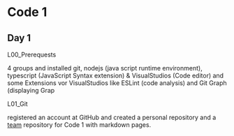 # Code 1
## Day 1

L00_Prerequests

4 groups and installed git, nodejs (java script runtime environment), typescript (JavaScript Syntax extension) 
& VisualStudios (Code editor) and some Extensions vor
VisualStudios like ESLint (code analysis) and Git Graph (displaying Grap

L01_Git

registered an account at GitHub and created a personal repository and a [team](https://github.com/MiaGMB/Caffeine-) repository for Code 1
with markdown pages. 
